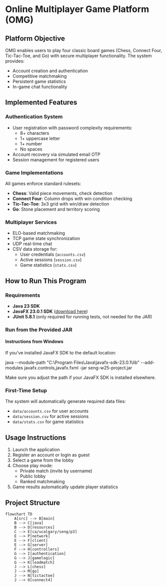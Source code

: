 # Online Multiplayer Game Platform (OMG)

## Platform Objective
OMG enables users to play four classic board games (Chess, Connect Four, Tic-Tac-Toe, and Go) with secure multiplayer functionality. The system provides:
- Account creation and authentication
- Competitive matchmaking
- Persistent game statistics
- In-game chat functionality

## Implemented Features

### Authentication System
- User registration with password complexity requirements:
  - 8+ characters
  - 1+ uppercase letter
  - 1+ number
  - No spaces
- Account recovery via simulated email OTP
- Session management for registered users

### Game Implementations
All games enforce standard rulesets:
- **Chess**: Valid piece movements, check detection
- **Connect Four**: Column drops with win condition checking
- **Tic-Tac-Toe**: 3x3 grid with win/draw detection
- **Go**: Stone placement and territory scoring

### Multiplayer Services
- ELO-based matchmaking
- TCP game state synchronization
- UDP real-time chat
- CSV data storage for:
  - User credentials (`accounts.csv`)
  - Active sessions (`session.csv`)
  - Game statistics (`stats.csv`)

## How to Run This Program

### Requirements
- **Java 23 SDK**
- **JavaFX 23.0.1 SDK** ([download here](https://gluonhq.com/products/javafx/))
- **JUnit 5.8.1** (only required for running tests, not needed for the JAR)

### Run from the Provided JAR

#### Instructions from Windows
If you've installed JavaFX SDK to the default location:

java --module-path "C:\Program Files\Java\javafx-sdk-23.0.1\lib" --add-modules javafx.controls,javafx.fxml -jar seng-w25-project.jar

Make sure you adjust the path if your JavaFX SDK is installed elsewhere.


### First-Time Setup
The system will automatically generate required data files:
- `data/accounts.csv` for user accounts
- `data/session.csv` for active sessions
- `data/stats.csv` for game statistics

## Usage Instructions
1. Launch the application
2. Register an account or login as guest
3. Select a game from the lobby
4. Choose play mode:
   - Private match (invite by username)
   - Public lobby
   - Ranked matchmaking
5. Game results automatically update player statistics


## Project Structure

```mermaid
flowchart TD
    A[src] --> B[main]
    B --> C[java]
    B --> D[resources]
    C --> E[ca/ucalgary/seng/p3]
    E --> P[network]
    E --> F[client]
    E --> G[server]
    F --> H[controllers]
    G --> I[authentication]
    G --> J[gamelogic]
    G --> K[leadmatch]
    J --> L[chess]
    J --> M[go]
    J --> N[tictactoe]
    J --> O[connect4]
```